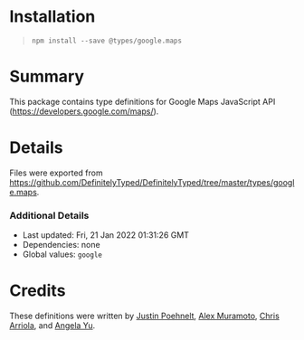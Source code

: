 # Installation
> `npm install --save @types/google.maps`

# Summary
This package contains type definitions for Google Maps JavaScript API (https://developers.google.com/maps/).

# Details
Files were exported from https://github.com/DefinitelyTyped/DefinitelyTyped/tree/master/types/google.maps.

### Additional Details
 * Last updated: Fri, 21 Jan 2022 01:31:26 GMT
 * Dependencies: none
 * Global values: `google`

# Credits
These definitions were written by [Justin Poehnelt](https://github.com/jpoehnelt), [Alex Muramoto](https://github.com/amuramoto), [Chris Arriola](https://github.com/arriolac), and [Angela Yu](https://github.com/wangela).
